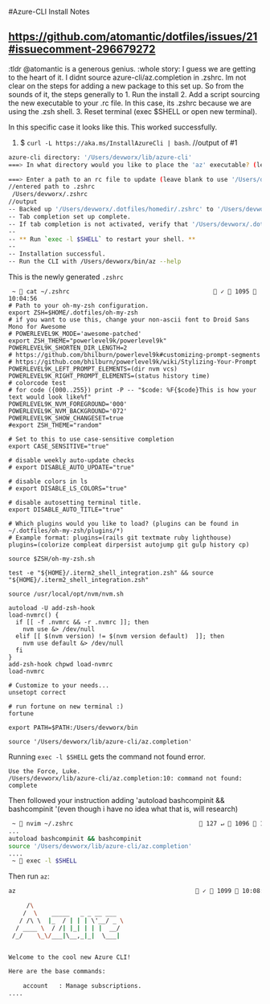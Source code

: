 #Azure-CLI Install Notes
## <https://github.com/atomantic/dotfiles/issues/21#issuecomment-296679272>

:tldr @atomantic is a generous genius.
:whole story:
I guess we are getting to the heart of it. I didnt source azure-cli/az.completion in .zshrc. Im not clear on the steps for adding a new package to this set up. So from the sounds of it, the steps  generally to 1. Run the install 2. Add a script sourcing the new  executable to your .rc file. In this case, its .zshrc because we are using the .zsh shell. 3. Reset terminal (exec  $SHELL or open new  terminal).

In this specific case it looks like this. This worked successfully.
1. $ `curl -L https://aka.ms/InstallAzureCli | bash`.
//output of #1
```bash
azure-cli directory: '/Users/devworx/lib/azure-cli'
===> In what directory would you like to place the 'az' executable? (leave blank to use '/Users/devworx/bin'): //left blank

===> Enter a path to an rc file to update (leave blank to use '/Users/devworx/.bash_profile'):
//entered path to .zshrc
 /Users/devworx/.zshrc
//output
-- Backed up '/Users/devworx/.dotfiles/homedir/.zshrc' to '/Users/devworx/.dotfiles/homedir/.zshrc.backup'
-- Tab completion set up complete.
-- If tab completion is not activated, verify that '/Users/devworx/.dotfiles/homedir/.zshrc' is sourced by your shell.
--
-- ** Run `exec -l $SHELL` to restart your shell. **
--
-- Installation successful.
-- Run the CLI with /Users/devworx/bin/az --help
```

This is the newly generated  `.zshrc`
```
 ~  cat ~/.zshrc                                         ✓  1095  10:04:56
# Path to your oh-my-zsh configuration.
export ZSH=$HOME/.dotfiles/oh-my-zsh
# if you want to use this, change your non-ascii font to Droid Sans Mono for Awesome
# POWERLEVEL9K_MODE='awesome-patched'
export ZSH_THEME="powerlevel9k/powerlevel9k"
POWERLEVEL9K_SHORTEN_DIR_LENGTH=2
# https://github.com/bhilburn/powerlevel9k#customizing-prompt-segments
# https://github.com/bhilburn/powerlevel9k/wiki/Stylizing-Your-Prompt
POWERLEVEL9K_LEFT_PROMPT_ELEMENTS=(dir nvm vcs)
POWERLEVEL9K_RIGHT_PROMPT_ELEMENTS=(status history time)
# colorcode test
# for code ({000..255}) print -P -- "$code: %F{$code}This is how your text would look like%f"
POWERLEVEL9K_NVM_FOREGROUND='000'
POWERLEVEL9K_NVM_BACKGROUND='072'
POWERLEVEL9K_SHOW_CHANGESET=true
#export ZSH_THEME="random"

# Set to this to use case-sensitive completion
export CASE_SENSITIVE="true"

# disable weekly auto-update checks
# export DISABLE_AUTO_UPDATE="true"

# disable colors in ls
# export DISABLE_LS_COLORS="true"

# disable autosetting terminal title.
export DISABLE_AUTO_TITLE="true"

# Which plugins would you like to load? (plugins can be found in ~/.dotfiles/oh-my-zsh/plugins/*)
# Example format: plugins=(rails git textmate ruby lighthouse)
plugins=(colorize compleat dirpersist autojump git gulp history cp)

source $ZSH/oh-my-zsh.sh

test -e "${HOME}/.iterm2_shell_integration.zsh" && source "${HOME}/.iterm2_shell_integration.zsh"

source /usr/local/opt/nvm/nvm.sh

autoload -U add-zsh-hook
load-nvmrc() {
  if [[ -f .nvmrc && -r .nvmrc ]]; then
    nvm use &> /dev/null
  elif [[ $(nvm version) != $(nvm version default)  ]]; then
    nvm use default &> /dev/null
  fi
}
add-zsh-hook chpwd load-nvmrc
load-nvmrc

# Customize to your needs...
unsetopt correct

# run fortune on new terminal :)
fortune

export PATH=$PATH:/Users/devworx/bin

source '/Users/devworx/lib/azure-cli/az.completion'
```
Running `exec -l $SHELL` gets the command not found error.
```bsh
Use the Force, Luke.
/Users/devworx/lib/azure-cli/az.completion:10: command not found: complete
```

Then followed your instruction adding 'autoload bashcompinit && bashcompinit '(even though i have no idea what that is, will research)

```bash
 ~  nvim ~/.zshrc                                    127 ↵  1096  10:06:18
...
autoload bashcompinit && bashcompinit
source '/Users/devworx/lib/azure-cli/az.completion'
....
 ~  exec -l $SHELL
```

Then  run `az`:
```bash
az                                                   ✓  1099  10:08:29

     /\
    /  \    _____   _ _ __ ___
   / /\ \  |_  / | | | \'__/ _ \
  / ____ \  / /| |_| | | |  __/
 /_/    \_\/___|\__,_|_|  \___|


Welcome to the cool new Azure CLI!

Here are the base commands:

    account   : Manage subscriptions.
....
```

